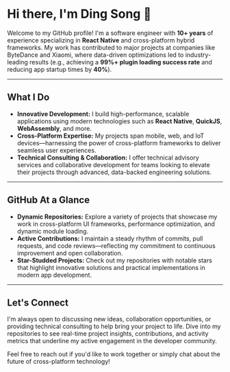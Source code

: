 # Hi there, I'm Ding Song 👋

Welcome to my GitHub profile! I'm a software engineer with **10+ years** of experience specializing in **React Native** and cross-platform hybrid frameworks. My work has contributed to major projects at companies like ByteDance and Xiaomi, where data-driven optimizations led to industry-leading results (e.g., achieving a **99%+ plugin loading success rate** and reducing app startup times by **40%**).

---

## What I Do

- **Innovative Development:** I build high-performance, scalable applications using modern technologies such as **React Native**, **QuickJS**, **WebAssembly**, and more.
- **Cross-Platform Expertise:** My projects span mobile, web, and IoT devices—harnessing the power of cross-platform frameworks to deliver seamless user experiences.
- **Technical Consulting & Collaboration:** I offer technical advisory services and collaborative development for teams looking to elevate their projects through advanced, data-backed engineering solutions.

---

## GitHub At a Glance

- **Dynamic Repositories:** Explore a variety of projects that showcase my work in cross-platform UI frameworks, performance optimization, and dynamic module loading.
- **Active Contributions:** I maintain a steady rhythm of commits, pull requests, and code reviews—reflecting my commitment to continuous improvement and open collaboration.
- **Star-Studded Projects:** Check out my repositories with notable stars that highlight innovative solutions and practical implementations in modern app development.

---

## Let's Connect

I'm always open to discussing new ideas, collaboration opportunities, or providing technical consulting to help bring your project to life. Dive into my repositories to see real-time project insights, contributions, and activity metrics that underline my active engagement in the developer community.

Feel free to reach out if you'd like to work together or simply chat about the future of cross-platform technology!